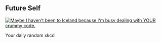 ## Future Self
[![Maybe I haven't been to Iceland because I'm busy dealing with YOUR crummy code.](https://imgs.xkcd.com/comics/future_self.png)](https://xkcd.com/1421/ "Maybe I haven't been to Iceland because I'm busy dealing with YOUR crummy code.")

Your daily random xkcd
